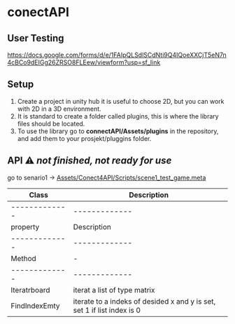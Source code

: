 # conectAPI

## User Testing

https://docs.google.com/forms/d/e/1FAIpQLSdlSCdNti9Q4IQoeXXCjT5eN7n4cBCo9dEIGg26ZRSO8FLEew/viewform?usp=sf_link

## Setup 

1. Create a project in unity hub it is useful to choose 2D, but you can work with 2D in a  3D environment.
2. It is standard to create a folder called plugins, this is where the library files should be located.
4. To use the library go to **connectAPI/Assets/plugins** in the repository, and add them to your prosjekt/pluggins folder.

## API :warning: _not finished, not ready for use_

go to senario1 -> [Assets/Conect4API/Scripts/scene1_test_game.meta](https://github.com/PerspectivCollection/conectAPI/tree/master/Assets/Conect4API/Scripts/senario1)



| Class | Description |
| - | - |
| ------------- | ------------- |
| property | Description |
| ------------- | ------------- |
| Method  | - |
| ------------- | ------------- |
| Iteratrboard  | iterat a list of type matrix  |
| FindIndexEmty  | iterate to a indeks of desided x and y is set, set 1 if list index is 0 |

